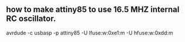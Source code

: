 how to make attiny85 to use 16.5 MHZ internal RC oscillator.
----------------------------------------------------------

avrdude -c usbasp -p attiny85 -U lfuse:w:0xe1:m -U hfuse:w:0xdd:m
